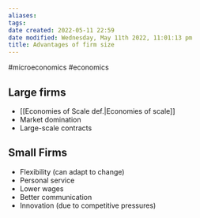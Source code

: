 ```yaml
---
aliases: 
tags: 
date created: 2022-05-11 22:59
date modified: Wednesday, May 11th 2022, 11:01:13 pm
title: Advantages of firm size
---
```


#microeconomics #economics

## Large firms
- [[Economies of Scale def.|Economies of scale]]
- Market domination
- Large-scale contracts
## Small Firms
- Flexibility (can adapt to change)
- Personal service
- Lower wages
- Better communication
- Innovation (due to competitive pressures)
